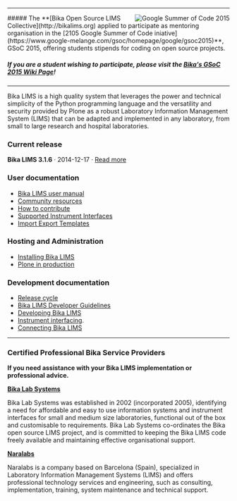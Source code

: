 
***
<img alt="Google Summer of Code 2015" align="right" src="http://naralabs.com/images/gsoc2015.jpg">
##### The **[Bika Open Source LIMS Collective](http://bikalims.org) applied to participate as mentoring organisation in the [2105 Google Summer of Code iniative](https://www.google-melange.com/gsoc/homepage/google/gsoc2015)**, GSoC 2015, offering students stipends for coding on open source projects. 

##### If you are a student wishing to participate, please visit the **[Bika's GSoC 2015 Wiki Page](https://github.com/bikalabs/Bika-LIMS/wiki/GSoC-2015)**!

***

Bika LIMS is a high quality system that leverages the power and technical simplicity of the Python programming language and the versatility and security provided by Plone as a robust Laboratory Information Management System (LIMS) that can be adapted and implemented in any laboratory, from small to large research and hospital laboratories.

### Current release
**Bika LIMS 3.1.6** · 2014-12-17 · [Read more](https://github.com/bikalabs/Bika-LIMS/wiki/Bika-LIMS-3.1.6)

### User documentation
- [Bika LIMS user manual](http://bika3.bikalabs.com/knowledge-centre/manual/bika-3-user-manual)
- [Community resources](https://github.com/bikalabs/Bika-LIMS/wiki/Community)
- [How to contribute](https://github.com/bikalabs/Bika-LIMS/wiki/Contribute)
- [Supported Instrument Interfaces](https://github.com/bikalabs/Bika-LIMS/wiki/Supported-instrument-interfaces)
- [Import Export Templates](https://github.com/bikalabs/Bika-LIMS/wiki/Import-Export-Templates)

### Hosting and Administration
- [Installing Bika LIMS](https://github.com/bikalabs/Bika-LIMS/wiki/Bika-LIMS-Installation)
- [Plone in production](http://docs.plone.org/manage/deploying/index.html)

### Development documentation
- [Release cycle](https://github.com/bikalabs/Bika-LIMS/wiki/Release-cycle)
- [Bika LIMS Developer Guidelines](https://github.com/bikalabs/Bika-LIMS/wiki/Bika-LIMS-Developer-Guidelines)
- [Developing Bika LIMS](https://github.com/bikalabs/Bika-LIMS/wiki/Developing-Bika-LIMS)
- [Instrument interfacing](https://github.com/bikalabs/Bika-LIMS/wiki/creating-an-instrument-import-interface).
- [Connecting Bika LIMS](https://github.com/bikalabs/Bika-LIMS/wiki/BIKA-JSON-API)

***

### Certified Professional Bika Service Providers

**If you need assistance with your Bika LIMS implementation or professional advice.**

**[Bika Lab Systems](http://bikalabs.com)**

Bika Lab Systems was established in 2002 (incorporated 2005), identifying a need for affordable and easy to use information systems and instrument interfaces for small and medium size laboratories, functional out of the box and customisable to requirements. Bika Lab Systems co-ordinates the Bika open source LIMS project, and is committed to keeping the Bika LIMS code freely available and maintaining effective organisational support.

**[Naralabs](http://naralabs.com)**

Naralabs is a company based on Barcelona (Spain), specialized in Laboratory Information Management Systems (LIMS) and offers professional technology services and engineering, such as consulting, implementation, training, system maintenance and technical support.